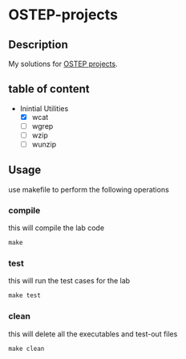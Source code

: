 # OSTEP-projects

## Description

My solutions for [OSTEP projects](https://github.com/remzi-arpacidusseau/ostep-projects).

## table of content

- Inintial Utilities
  - [x] wcat
  - [ ] wgrep
  - [ ] wzip
  - [ ] wunzip

## Usage

use makefile to perform the following operations

### compile

this will compile the lab code

~~~makefile
make 
~~~

### test

this will run the test cases for the lab

~~~makefile
make test
~~~

### clean

this will delete all the executables and test-out files

~~~makefile
make clean
~~~